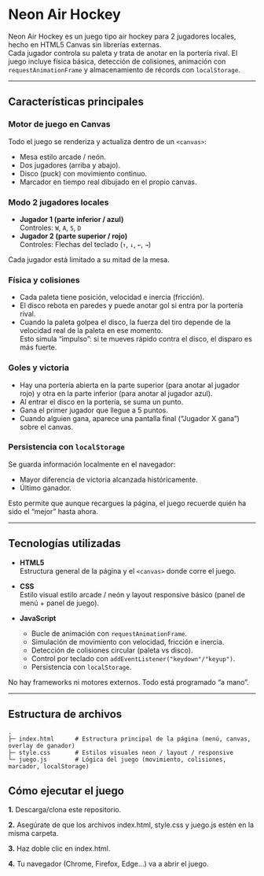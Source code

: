 # Neon Air Hockey

Neon Air Hockey es un juego tipo air hockey para 2 jugadores locales, hecho en HTML5 Canvas sin librerías externas.  
Cada jugador controla su paleta y trata de anotar en la portería rival. El juego incluye física básica, detección de colisiones, animación con `requestAnimationFrame` y almacenamiento de récords con `localStorage`.

---

## Características principales

### Motor de juego en Canvas

Todo el juego se renderiza y actualiza dentro de un `<canvas>`:

- Mesa estilo arcade / neón.
- Dos jugadores (arriba y abajo).
- Disco (puck) con movimiento continuo.
- Marcador en tiempo real dibujado en el propio canvas.

### Modo 2 jugadores locales

- **Jugador 1 (parte inferior / azul)**  
  Controles: `W`, `A`, `S`, `D`
- **Jugador 2 (parte superior / rojo)**  
  Controles: Flechas del teclado (`↑`, `↓`, `←`, `→`)

Cada jugador está limitado a su mitad de la mesa.

### Física y colisiones

- Cada paleta tiene posición, velocidad e inercia (fricción).
- El disco rebota en paredes y puede anotar gol si entra por la portería rival.
- Cuando la paleta golpea el disco, la fuerza del tiro depende de la velocidad real de la paleta en ese momento.  
  Esto simula “impulso”: si te mueves rápido contra el disco, el disparo es más fuerte.

### Goles y victoria

- Hay una portería abierta en la parte superior (para anotar al jugador rojo) y otra en la parte inferior (para anotar al jugador azul).
- Al entrar el disco en la portería, se suma un punto.
- Gana el primer jugador que llegue a 5 puntos.
- Cuando alguien gana, aparece una pantalla final (“Jugador X gana”) sobre el canvas.

### Persistencia con `localStorage`

Se guarda información localmente en el navegador:

- Mayor diferencia de victoria alcanzada históricamente.
- Último ganador.

Esto permite que aunque recargues la página, el juego recuerde quién ha sido el “mejor” hasta ahora.

---

## Tecnologías utilizadas

- **HTML5**  
  Estructura general de la página y el `<canvas>` donde corre el juego.

- **CSS**  
  Estilo visual estilo arcade / neón y layout responsive básico (panel de menú + panel de juego).

- **JavaScript**
  - Bucle de animación con `requestAnimationFrame`.
  - Simulación de movimiento con velocidad, fricción e inercia.
  - Detección de colisiones circular (paleta vs disco).
  - Control por teclado con `addEventListener("keydown"/"keyup")`.
  - Persistencia con `localStorage`.

No hay frameworks ni motores externos. Todo está programado “a mano”.

---

## Estructura de archivos

```text
.
├─ index.html      # Estructura principal de la página (menú, canvas, overlay de ganador)
├─ style.css       # Estilos visuales neon / layout / responsive
└─ juego.js        # Lógica del juego (movimiento, colisiones, marcador, localStorage)

```

## Cómo ejecutar el juego

**1.** Descarga/clona este repositorio.

**2.** Asegúrate de que los archivos index.html, style.css y juego.js estén en la misma carpeta.

**3.** Haz doble clic en index.html.

**4.** Tu navegador (Chrome, Firefox, Edge…) va a abrir el juego.
